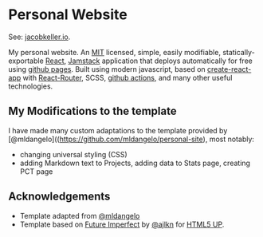 # Personal Website

See: [jacobkeller.io](https://jacobkeller.io).

My personal website. An [MIT](https://github.com/mldangelo/personal-site/blob/main/LICENSE) licensed, simple, easily modifiable, statically-exportable [React](https://reactjs.org/), [Jamstack](https://jamstack.org/) application that deploys automatically for free using [github pages](https://pages.github.com/). Built using modern javascript, based on [create-react-app](https://github.com/facebook/create-react-app) with [React-Router](https://reactrouter.com/), SCSS, [github actions](https://github.com/features/actions), and many other useful technologies.

## My Modifications to the template 
I have made many custom adaptations to the template provided by [@mldangelo]((https://github.com/mldangelo/personal-site), most notably:
* changing universal styling (CSS)
* adding Markdown text to Projects, adding data to Stats page, creating PCT page


## Acknowledgements
* Template adapted from [@mldangelo](https://github.com/mldangelo/personal-site)
* Template based on [Future Imperfect](https://html5up.net/future-imperfect) by [@ajlkn](https://github.com/ajlkn) for [HTML5 UP](html5up.net).
